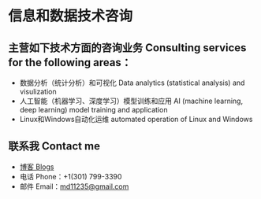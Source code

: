 # 信息和数据技术咨询

## 主营如下技术方面的咨询业务 Consulting services for the following areas：

* 数据分析（统计分析）和可视化 Data analytics (statistical analysis) and visulization 
* 人工智能（机器学习、深度学习）模型训练和应用 AI (machine learning, deep learning) model training and application
* Linux和Windows自动化运维 automated operation of Linux and Windows 

## 联系我 Contact me

* [博客 Blogs](blog_index.html)
* 电话 Phone：+1(301) 799-3390
* 邮件 Email：md11235@gmail.com
